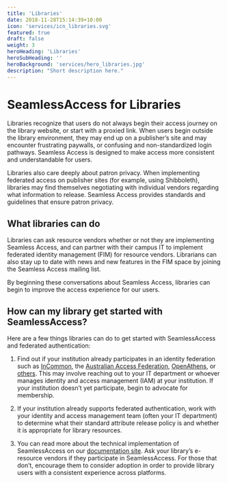 ```yaml
---
title: 'Libraries'
date: 2018-11-28T15:14:39+10:00
icon: 'services/icn_libraries.svg'
featured: true
draft: false
weight: 3
heroHeading: 'Libraries'
heroSubHeading: ''
heroBackground: 'services/hero_libraries.jpg'
description: "Short description here."
---
```


# SeamlessAccess for Libraries

Libraries recognize that users do not always begin their access journey on the library website, or start with a proxied link. When users begin outside the library environment, they may end up on a publisher’s site and may encounter frustrating paywalls, or confusing and non-standardized login pathways. Seamless Access is designed to make access more consistent and understandable for users. 

Libraries also care deeply about patron privacy. When implementing federated access on publisher sites (for example, using Shibboleth), libraries may find themselves negotiating with individual vendors regarding what information to release. Seamless Access provides standards and guidelines that ensure patron privacy. 

## What libraries can do
Libraries can ask resource vendors whether or not they are implementing Seamless Access, and can partner with their campus IT to implement federated identity management (FIM) for resource vendors. Librarians can also stay up to date with news and new features in the FIM space by joining the Seamless Access mailing list. 

By beginning these conversations about Seamless Access, libraries can begin to improve the access experience for our users.

## How can my library get started with SeamlessAccess?
Here are a few things libraries can do to get started with SeamlessAccess and federated authentication:

1. Find out if your institution already participates in an identity federation such as [InCommon](https://incommon.org/), the [Australian Access Federation](https://incommon.org/), [OpenAthens](https://www.openathens.net/), or [others](https://technical.edugain.org/entities ). This may involve reaching out to your IT department or whoever manages identity and access management (IAM) at your institution. If your institution doesn’t yet participate, begin to advocate for membership.

2. If your institution already supports federated authentication, work with your identity and access management team (often your IT department) to determine what their standard attribute release policy is and whether it is appropriate for library resources. 

3. You can read more about the technical implementation of SeamlessAccess on our [documentation site](https://thiss.io/gettingstarted/). Ask your library’s e-resource vendors if they participate in SeamlessAccess. For those that don’t, encourage them to consider adoption in order to provide library users with a consistent experience across platforms.
